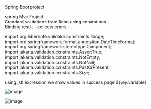 

Spring Boot project  

spring Mvc Project  
Standard validations from Bean using annotations  
Binding result - collects errors  

import org.hibernate.validator.constraints.Range;  
import org.springframework.format.annotation.DateTimeFormat;  
import org.springframework.stereotype.Component;  
import jakarta.validation.constraints.AssertTrue;  
import jakarta.validation.constraints.NotEmpty;  
import jakarta.validation.constraints.NotNull;  
import jakarta.validation.constraints.PastOrPresent;  
import jakarta.validation.constraints.Size;  

using jstl expression we show values in success page ${key.variable}  

![image](https://github.com/user-attachments/assets/d44c92f9-6a27-4347-ade3-2cc7729463e1)

![image](https://github.com/user-attachments/assets/26645587-abb6-4224-bd86-66934277f59c)

